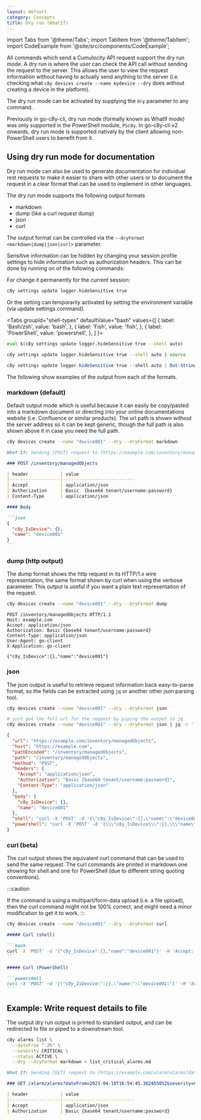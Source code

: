 ```yaml
---
layout: default
category: Concepts
title: Dry run (WhatIf)
---
```


import Tabs from '@theme/Tabs';
import TabItem from '@theme/TabItem';
import CodeExample from '@site/src/components/CodeExample';

All commands which send a Cumulocity API request support the dry run mode. A dry run is where the user can check the API call without sending the request to the server. This allows the user to view the request information without having to actually send anything to the server (i.e. checking what `c8y devices create --name mydevice --dry` does without creating a device in the platform).

The dry run mode can be activated by supplying the `dry` parameter to any command.

Previously in go-c8y-cli, dry run mode (formally known as WhatIf mode) was only supported in the PowerShell module, `PSc8y`. In go-c8y-cli v2 onwards, dry run mode is supported natively by the client allowing non-PowerShell users to benefit from it.

## Using dry run mode for documentation

Dry run mode can also be used to generate documentation for individual rest requests to make it easier to share with other users or to document the request in a clear format that can be used to implement in other languages.

The dry run mode supports the following output formats

* markdown
* dump (like a curl request dump)
* json
* curl

The output format can be controlled via the `--dryFormat <markdown|dump|json|curl>` parameter.

Sensitive information can be hidden by changing your session profile settings to hide information such as authorization headers. This can be done by running on of the following commands:

For change it permanently for the current session:

<CodeExample transform="false">

```bash
c8y settings update logger.hideSensitive true
```

</CodeExample>

Or the setting can temporarily activated by setting the environment variable (via update settings command).

<Tabs
  groupId="shell-types"
  defaultValue="bash"
  values={[
    { label: 'Bash/zsh', value: 'bash', },
    { label: 'Fish', value: 'fish', },
    { label: 'PowerShell', value: 'powershell', },
  ]
}>
<TabItem value="bash">

```bash
eval $(c8y settings update logger.hideSensitive true --shell auto)
```

</TabItem>
<TabItem value="fish">

```bash
c8y settings update logger.hideSensitive true --shell auto | source
```

</TabItem>
<TabItem value="powershell">

```powershell
c8y settings update logger.hideSensitive true --shell auto | Out-String | Invoke-Expression
```

</TabItem>
</Tabs>

The following show examples of the output from each of the formats.

### markdown (default)

Default output mode which is useful because it can easily be copy/pasted into a markdown document or directing into your online documentations website (i.e. Confluence or similar products). The url path is shown without the server address so it can be kept generic, though the full path is also shown above it in case you need the full path.

<CodeExample>

```bash
c8y devices create --name "device001" --dry --dryFormat markdown
```

</CodeExample>

````markdown title="Output"
What If: Sending [POST] request to [https://example.com/inventory/managedObjects]

### POST /inventory/managedObjects

| header            | value
|-------------------|---------------------------
| Accept            | application/json 
| Authorization     | Basic  {base64 tenant/username:password}
| Content-Type      | application/json 

#### Body

```json
{
  "c8y_IsDevice": {},
  "name": "device001"
}
```
````

### dump (http output)

The dump format shows the http request in its HTTP/1.x wire representation, the same format shown by curl when using the verbose parameter. This output is useful if you want a plain text representation of the request.

<CodeExample>

```bash
c8y devices create --name "device001" --dry --dryFormat dump
```

</CodeExample>

```text title="Output"
POST /inventory/managedObjects HTTP/1.1
Host: example.com
Accept: application/json
Authorization: Basic {base64 tenant/username:password}
Content-Type: application/json
User-Agent: go-client
X-Application: go-client

{"c8y_IsDevice":{},"name":"device001"}
```

### json

The json output is useful to retrieve request information back easy-to-parse format, so the fields can be extracted using `jq` or another other json parsing tool.

<CodeExample>

```bash
c8y devices create --name "device001" --dry --dryFormat json

# just get the full url for the request by piping the output to jq
c8y devices create --name "device001" --dry --dryFormat json | jq -r '.url'
```

</CodeExample>

```json title="Output"
{
  "url": "https://example.com/inventory/managedObjects",
  "host": "https://example.com",
  "pathEncoded": "/inventory/managedObjects",
  "path": "/inventory/managedObjects",
  "method": "POST",
  "headers": {
    "Accept": "application/json",
    "Authorization": "Basic {base64 tenant/username:password}",
    "Content-Type": "application/json"
  },
  "body": {
    "c8y_IsDevice": {},
    "name": "device001"
  },
  "shell": "curl -X 'POST' -d '{\"c8y_IsDevice\":{},\"name\":\"device001\"}' -H 'Accept: application/json' -H 'Authorization: Basic {base64 tenant/username:password}' -H 'Content-Type: application/json' 'https://example.com/inventory/managedObjects'",
  "powershell": "curl -X 'POST' -d '{\\\"c8y_IsDevice\\\":{},\\\"name\\\":\\\"device001\\\"}' -H 'Accept: application/json' -H 'Authorization: Basic {base64 tenant/username:password}' -H 'Content-Type: application/json' 'https://example.com/inventory/managedObjects'"
}
```

### curl (beta)

The curl output shows the equivalent curl command that can be used to send the same request. The curl commands are printed in markdown one showing for shell and one for PowerShell (due to different string quoting conventions).


:::caution

If the command is using a multipart/form-data upload (i.e. a file upload), then the curl command might not be 100% correct, and might need a minor modification to get it to work.
:::

<CodeExample>

```bash
c8y devices create --name "device001" --dry --dryFormat curl
```

</CodeExample>

````markdown title="Output"
##### Curl (shell)

```bash
curl -X 'POST' -d '{"c8y_IsDevice":{},"name":"device001"}' -H 'Accept: application/json' -H 'Authorization: Basic {base64 tenant/username:password}' -H 'Content-Type: application/json' 'https://example.com/inventory/managedObjects'
```

##### Curl (PowerShell)

```powershell
curl -X 'POST' -d '{\"c8y_IsDevice\":{},\"name\":\"device001\"}' -H 'Accept: application/json' -H 'Authorization: Basic {base64 tenant/username:password}' -H 'Content-Type: application/json' 'https://example.com/inventory/managedObjects'
```
````

## Example: Write request details to file

The output dry run output is printed to standard output, and can be redirected to file or piped to a downstream tool.

<CodeExample>

```bash
c8y alarms list \
  --dateFrom "-2h" \
  --severity CRITICAL \
  --status ACTIVE \
  --dry --dryFormat markdown > list_critical_alarms.md
```

</CodeExample>

````markdown title="file: list_critical_alarms.md"
What If: Sending [GET] request to [https://example.com/alarm/alarms?dateFrom=2021-04-18T16:54:45.36245505Z&severity=CRITICAL&status=ACTIVE]

### GET /alarm/alarms?dateFrom=2021-04-18T16:54:45.36245505Z&severity=CRITICAL&status=ACTIVE

| header            | value
|-------------------|---------------------------
| Accept            | application/json 
| Authorization     | Basic {base64 tenant/username:password}
````
